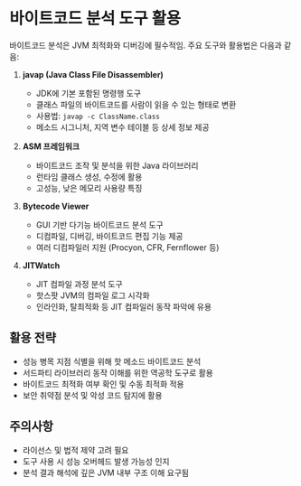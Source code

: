 # 바이트코드 분석 도구 활용

바이트코드 분석은 JVM 최적화와 디버깅에 필수적임. 주요 도구와 활용법은 다음과 같음:

1. **javap (Java Class File Disassembler)**
   - JDK에 기본 포함된 명령행 도구
   - 클래스 파일의 바이트코드를 사람이 읽을 수 있는 형태로 변환
   - 사용법: `javap -c ClassName.class`
   - 메소드 시그니처, 지역 변수 테이블 등 상세 정보 제공

2. **ASM 프레임워크**
   - 바이트코드 조작 및 분석을 위한 Java 라이브러리
   - 런타임 클래스 생성, 수정에 활용
   - 고성능, 낮은 메모리 사용량 특징

3. **Bytecode Viewer**
   - GUI 기반 다기능 바이트코드 분석 도구
   - 디컴파일, 디버깅, 바이트코드 편집 기능 제공
   - 여러 디컴파일러 지원 (Procyon, CFR, Fernflower 등)

4. **JITWatch**
   - JIT 컴파일 과정 분석 도구
   - 핫스팟 JVM의 컴파일 로그 시각화
   - 인라인화, 탈최적화 등 JIT 컴파일러 동작 파악에 유용

## 활용 전략

- 성능 병목 지점 식별을 위해 핫 메소드 바이트코드 분석
- 서드파티 라이브러리 동작 이해를 위한 역공학 도구로 활용
- 바이트코드 최적화 여부 확인 및 수동 최적화 적용
- 보안 취약점 분석 및 악성 코드 탐지에 활용

## 주의사항

- 라이선스 및 법적 제약 고려 필요
- 도구 사용 시 성능 오버헤드 발생 가능성 인지
- 분석 결과 해석에 깊은 JVM 내부 구조 이해 요구됨
